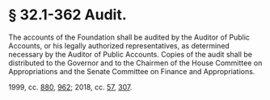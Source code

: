 # § 32.1-362 Audit.

<p>The accounts of the Foundation shall be audited by the Auditor of Public Accounts, or his legally authorized representatives, as determined necessary by the Auditor of Public Accounts. Copies of the audit shall be distributed to the Governor and to the Chairmen of the House Committee on Appropriations and the Senate Committee on Finance and Appropriations.</p><p>1999, cc. <a href='http://lis.virginia.gov/cgi-bin/legp604.exe?991+ful+CHAP0880'>880</a>, <a href='http://lis.virginia.gov/cgi-bin/legp604.exe?991+ful+CHAP0962'>962</a>; 2018, cc. <a href='http://lis.virginia.gov/cgi-bin/legp604.exe?181+ful+CHAP0057'>57</a>, <a href='http://lis.virginia.gov/cgi-bin/legp604.exe?181+ful+CHAP0307'>307</a>.</p>